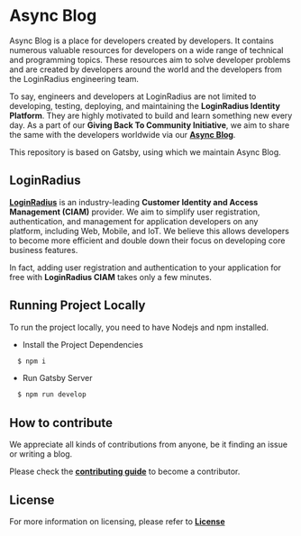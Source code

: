# Async Blog

Async Blog is a place for developers created by developers. It contains numerous valuable resources for developers on a wide range of technical and programming topics. These resources aim to solve developer problems and are created by developers around the world and the developers from the LoginRadius engineering team.

To say, engineers and developers at LoginRadius are not limited to developing, testing, deploying, and maintaining the **LoginRadius Identity Platform**. They are highly motivated to build and learn something new every day. As a part of our **Giving Back To Community Initiative**, we aim to share the same with the developers worldwide via our **[Async Blog](https://www.loginradius.com/blog/async)**.

This repository is based on Gatsby, using which we maintain Async Blog.

## LoginRadius

**[LoginRadius](https://www.loginradius.com/)** is an industry-leading **Customer Identity and Access Management (CIAM)** provider. We aim to simplify user registration, authentication, and management for application developers on any platform, including Web, Mobile, and IoT. We believe this allows developers to become more efficient and double down their focus on developing core business features.

In fact, adding user registration and authentication to your application for free with **LoginRadius CIAM** takes only a few minutes.

## Running Project Locally

To run the project locally, you need to have Nodejs and npm installed.

* Install the Project Dependencies

```bash
  $ npm i
```

* Run Gatsby Server

```bash
  $ npm run develop
```

## How to contribute

We appreciate all kinds of contributions from anyone, be it finding an issue or writing a blog.

Please check the **[contributing guide](CONTRIBUTING.md)** to become a contributor.

## License

For more information on licensing, please refer to **[License](https://github.com/LoginRadius/engineering-portal/blob/master/LICENSE)**
